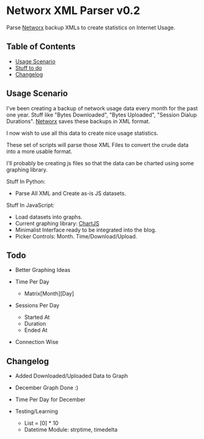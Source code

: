 # Networx XML Parser v0.2

Parse [Networx](http://www.softperfect.com/products/networx) backup XMLs to create statistics on Internet Usage.


## Table of Contents

* [Usage Scenario](#usage)
* [Stuff to do](#todo)
* [Changelog](#changelog)

## <a name="usage"></a>Usage Scenario

I've been creating a backup of network usage data every month for the past one year. Stuff like "Bytes Downloaded", "Bytes Uploaded", "Session Dialup Durations". [Networx](http://www.softperfect.com/products/networx) saves these backups in XML format.

I now wish to use all this data to create nice usage statistics.

These set of scripts will parse those XML Files to convert the crude data into a more usable format.

I'll probably be creating js files so that the data can be charted using some graphing library.

Stuff In Python:

* Parse All XML and Create as-is JS datasets.

Stuff In JavaScript:

* Load datasets into graphs.
* Current graphing library: [ChartJS](www.chartjs.org)
* Minimalist Interface ready to be integrated into the blog.
* Picker Controls: Month. Time/Download/Upload.

## <a name="todo"></a>Todo

* Better Graphing Ideas

* Time Per Day
  * Matrix[Month][Day]

* Sessions Per Day
  * Started At
  * Duration
  * Ended At

* Connection Wise

## <a name="changelog"></a>Changelog

* Added Downloaded/Uploaded Data to Graph
* December Graph Done :)
* Time Per Day for December

* Testing/Learning
  * List = [0] * 10
  * Datetime Module: strptime, timedelta